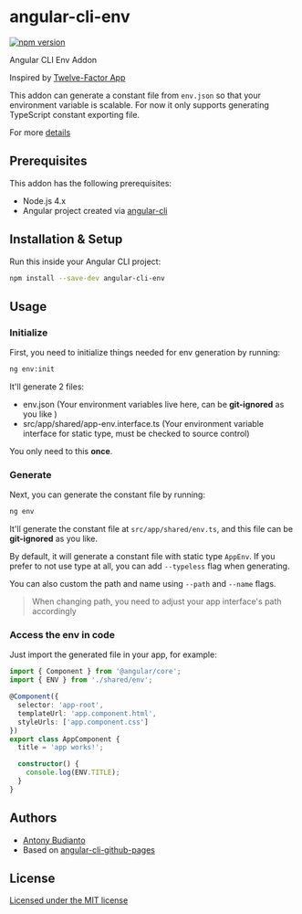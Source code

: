 # angular-cli-env
[![npm version](https://badge.fury.io/js/angular-cli-env.svg)](https://badge.fury.io/js/angular-cli-env)

Angular CLI Env Addon

Inspired by [Twelve-Factor App](https://12factor.net/config)

This addon can generate a constant file from `env.json` so that your environment variable is scalable. For now it only supports generating TypeScript constant exporting file.

For more [details](https://github.com/antonybudianto/angular-cli-env/wiki/About)

## Prerequisites

This addon has the following prerequisites:

- Node.js 4.x
- Angular project created via [angular-cli](https://github.com/angular/angular-cli)

## Installation & Setup

Run this inside your Angular CLI project:

```sh
npm install --save-dev angular-cli-env
```

## Usage

### Initialize

First, you need to initialize things needed for env generation by running:

```sh
ng env:init
```

It'll generate 2 files:
- env.json (Your environment variables live here, can be **git-ignored** as you like )
- src/app/shared/app-env.interface.ts (Your environment variable interface for static type, must be checked to source control)

You only need to this **once**.

### Generate

Next, you can generate the constant file by running:

```sh
ng env
```

It'll generate the constant file at `src/app/shared/env.ts`, and this file can be **git-ignored** as you like.

By default, it will generate a constant file with static type `AppEnv`. If you prefer to not use type at all, you can add `--typeless` flag when generating.

You can also custom the path and name using `--path` and `--name` flags.

> When changing path, you need to adjust your app interface's path accordingly

### Access the env in code

Just import the generated file in your app, for example:
```ts
import { Component } from '@angular/core';
import { ENV } from './shared/env';

@Component({
  selector: 'app-root',
  templateUrl: 'app.component.html',
  styleUrls: ['app.component.css']
})
export class AppComponent {
  title = 'app works!';

  constructor() {
    console.log(ENV.TITLE);
  }
}

```

## Authors

- [Antony Budianto](http://twitter.com/antonybudianto)
- Based on [angular-cli-github-pages](https://github.com/IgorMinar/angular-cli-github-pages)

## License

[Licensed under the MIT license](http://www.opensource.org/licenses/mit-license.php)
